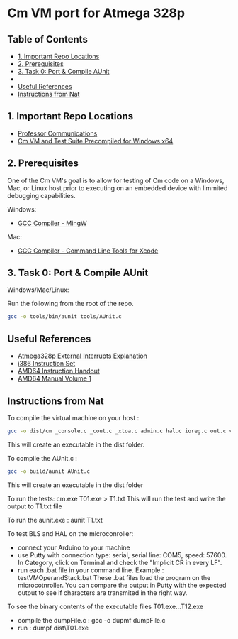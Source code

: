 # Cm VM port for Atmega 328p <!-- omit in toc -->

## Table of Contents <!-- omit in toc -->

- [1. Important Repo Locations](#1-important-repo-locations)
- [2. Prerequisites](#2-prerequisites)
- [3. Task 0: Port & Compile AUnit](#3-task-0-port--compile-aunit)
- [](#)
- [Useful References](#useful-references)
- [Instructions from Nat](#instructions-from-nat)

## 1. Important Repo Locations

- [Professor Communications](docs/list-of-comms.md)
- [Cm VM and Test Suite Precompiled for Windows x64](ref_src/nat/cm/dist)

## 2. Prerequisites

One of the Cm VM's goal is to allow for testing of Cm code on a Windows, Mac, or Linux host prior to executing on an embedded device with limmited debugging capabilities.

Windows:

- [GCC Compiler - MingW](https://osdn.net/projects/mingw/releases/)

Mac:

- [GCC Compiler - Command Line Tools for Xcode](https://developer.apple.com/download/more/)


## 3. Task 0: Port & Compile AUnit

Windows/Mac/Linux:

Run the following from the root of the repo.

```bash
gcc -o tools/bin/aunit tools/AUnit.c
```

## 


## Useful References

- [Atmega328p External Interrupts Explanation](https://www.arxterra.com/11-atmega328p-external-interrupts/#ATmega328P_External_Interrupt_Enable)
- [i386 Instruction Set](https://pdos.csail.mit.edu/6.828/2008/readings/i386/c17.htm)
- [AMD64 Instruction Handout](http://6.s081.scripts.mit.edu/sp18/x86-64-architecture-guide.html)
- [AMD64 Manual Volume 1](https://www.amd.com/system/files/TechDocs/24592.pdf)

## Instructions from Nat

To compile the virtual machine on your host :

```bash
gcc -o dist/cm _console.c _cout.c _xtoa.c admin.c hal.c ioreg.c out.c vm.c vmstack.c
```

This will create an executable in the dist folder.

To compile the AUnit.c : 

```bash
gcc -o build/aunit AUnit.c
```

This will create an executable in the dist folder

To run the tests: cm.exe T01.exe > T1.txt
This will run the test and write the output to T1.txt file

To run the aunit.exe : aunit T1.txt

To test BLS and HAL on the microconroller:

- connect your Arduino to your machine 
- use Putty with connection type: serial, serial line: COM5, speed: 57600. In Category, click on Terminal and check the "Implicit CR in every LF".
- run each .bat file in your command line. Example : testVMOperandStack.bat
These .bat files load the program on the microcotnroller. 
You can compare the output in Putty with the expected output to see if characters are transmited in the right way.

To see the binary contents of the executable files T01.exe...T12.exe

- compile the dumpFile.c : gcc -o dupmf dumpFile.c
- run : dumpf dist\T01.exe
